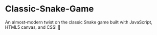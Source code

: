 # Classic-Snake-Game
An almost-modern twist on the classic Snake game built with JavaScript, HTML5 canvas, and CSS! 🐍
